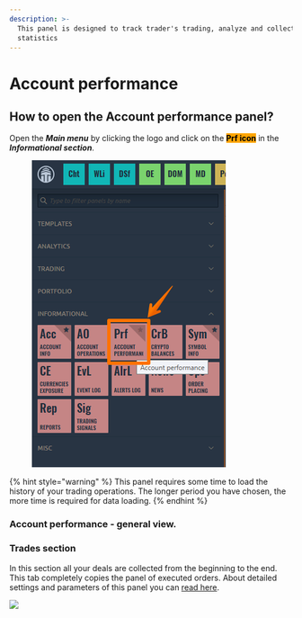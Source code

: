 ```yaml
---
description: >-
  This panel is designed to track trader's trading, analyze and collect
  statistics
---
```


# Account performance

## How to open the Account performance panel?

Open the _**Main menu**_ by clicking the logo and click on the <mark style="background-color:orange;">**Prf icon**</mark> in the _**Informational section**_.

<figure><img src="../.gitbook/assets/image (2).png" alt=""><figcaption></figcaption></figure>

{% hint style="warning" %}
This panel requires some time to load the history of your trading operations. The longer period you have chosen, the more time is required for data loading.
{% endhint %}

### Account performance - general view.







### Trades section

In this section all your deals are collected from the beginning to the end.  This tab completely copies the panel of executed orders. About detailed settings and parameters of this panel you can [read here](../portfolio-panels/orders-history.md).

![](<../.gitbook/assets/image (278).png>)
